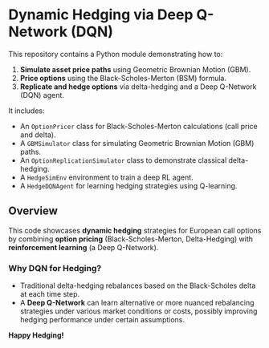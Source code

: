# Dynamic Hedging via Deep Q-Network (DQN)

This repository contains a Python module demonstrating how to:
1. **Simulate asset price paths** using Geometric Brownian Motion (GBM).  
2. **Price options** using the Black-Scholes-Merton (BSM) formula.  
3. **Replicate and hedge options** via delta-hedging and a Deep Q-Network (DQN) agent.  

It includes:

- An `OptionPricer` class for Black-Scholes-Merton calculations (call price and delta).  
- A `GBMSimulator` class for simulating Geometric Brownian Motion (GBM) paths.  
- An `OptionReplicationSimulator` class to demonstrate classical delta-hedging.  
- A `HedgeSimEnv` environment to train a deep RL agent.  
- A `HedgeDQNAgent` for learning hedging strategies using Q-learning.  

## Overview

This code showcases **dynamic hedging** strategies for European call options by combining **option pricing** (Black-Scholes-Merton, Delta-Hedging) with **reinforcement learning** (a Deep Q-Network).  

### Why DQN for Hedging?
- Traditional delta-hedging rebalances based on the Black-Scholes delta at each time step.  
- A **Deep Q-Network** can learn alternative or more nuanced rebalancing strategies under various market conditions or costs, possibly improving hedging performance under certain assumptions.

**Happy Hedging!**

